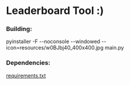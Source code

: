 # Leaderboard Tool :)

### Building:

pyinstaller -F --noconsole --windowed --icon=resources/w0BJbj40_400x400.jpg main.py

### Dependencies:

[requirements.txt](./requirements.txt)
<!--
pip install pyqt5-tools
pip install pyqtdarktheme
pip install PyQt5-Frameless-Window
pip install sv-ttk
pip install pywin32
pip install win32gui win32con
pip install pillow
pip install fuzzywuzzy python-Levenshtein
pip install easyocr
pip install qasync
pip install pynput
pip install pyautogui
pip install tkinter
pip install qtawesome
-->